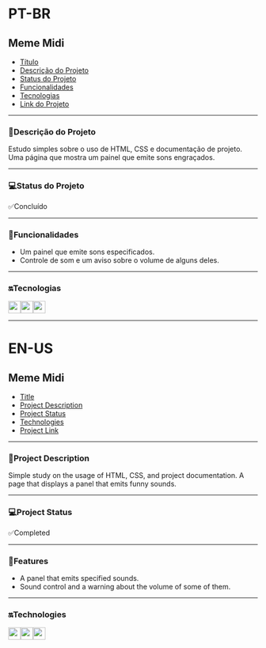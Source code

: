 <h1>PT-BR</h1>
<h2>Meme Midi</h2>

* [Título](#currículo)
* [Descrição do Projeto](#descrição-do-projeto)
* [Status do Projeto](#status-do-projeto)
* [Funcionalidades](#funcionalidades)
* [Tecnologias](#tecnologias)
* [Link do Projeto](https://meme-midi-neon.vercel.app/)

---

<h3>📖Descrição do Projeto</h3>
Estudo simples sobre o uso de HTML, CSS e documentação de projeto. Uma página que mostra um painel que emite sons engraçados.

---

<h3>💻Status do Projeto</h3>
✅Concluído

---

<h3>🔧Funcionalidades</h3>

- Um painel que emite sons especificados.
- Controle de som e um aviso sobre o volume de alguns deles.

---

<h3>🔛Tecnologias</h3>
<img src="https://cdn1.iconfinder.com/data/icons/logotypes/32/badge-html-5-64.png" height="25"><img src="https://cdn1.iconfinder.com/data/icons/logotypes/32/badge-css-3-64.png" height="25"><img src="https://upload.wikimedia.org/wikipedia/commons/thumb/6/6a/JavaScript-logo.png/768px-JavaScript-logo.png" height="25">

---

<h1>EN-US</h1>
<h2>Meme Midi</h2>

* [Title](#resume)
* [Project Description](#project-description)
* [Project Status](#project-status)
* [Technologies](#technologies)
* [Project Link](https://meme-midi-neon.vercel.app/)

---

<h3>📖Project Description</h3>
Simple study on the usage of HTML, CSS, and project documentation. A page that displays a panel that emits funny sounds.

---

<h3>💻Project Status</h3>
✅Completed

---

<h3>🔧Features</h3>

- A panel that emits specified sounds.
- Sound control and a warning about the volume of some of them.

---

<h3>🔛Technologies</h3>
<img src="https://cdn1.iconfinder.com/data/icons/logotypes/32/badge-html-5-64.png" height="25"><img src="https://cdn1.iconfinder.com/data/icons/logotypes/32/badge-css-3-64.png" height="25"><img src="https://upload.wikimedia.org/wikipedia/commons/thumb/6/6a/JavaScript-logo.png/768px-JavaScript-logo.png" height="25">